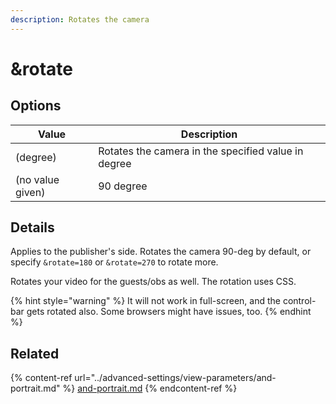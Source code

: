 ```yaml
---
description: Rotates the camera
---
```


# \&rotate

## Options

| Value            | Description                                         |
| ---------------- | --------------------------------------------------- |
| (degree)         | Rotates the camera in the specified value in degree |
| (no value given) | 90 degree                                           |

## Details

Applies to the publisher's side. Rotates the camera 90-deg by default, or specify `&rotate=180` or `&rotate=270` to rotate more.

Rotates your video for the guests/obs as well. The rotation uses CSS.

{% hint style="warning" %}
It will not work in full-screen, and the control-bar gets rotated also. Some browsers might have issues, too.
{% endhint %}

## Related

{% content-ref url="../advanced-settings/view-parameters/and-portrait.md" %}
[and-portrait.md](../advanced-settings/view-parameters/and-portrait.md)
{% endcontent-ref %}
